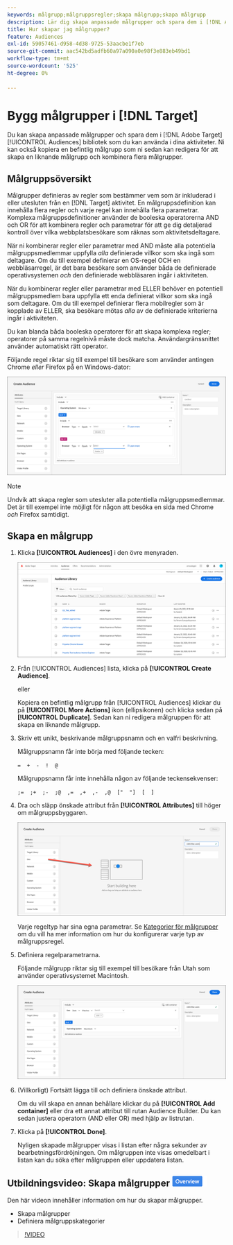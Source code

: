 ```yaml
---
keywords: målgrupp;målgruppsregler;skapa målgrupp;skapa målgrupp
description: Lär dig skapa anpassade målgrupper och spara dem i [!DNL Adobe Target] [!UICONTROL Audiences] bibliotek för användning i aktiviteter.
title: Hur skapar jag målgrupper?
feature: Audiences
exl-id: 59057461-d958-4d38-9725-53aacbe1f7eb
source-git-commit: aac542bd5adfb60a97a090a0e98f3e883eb49bd1
workflow-type: tm+mt
source-wordcount: '525'
ht-degree: 0%

---
```


# Bygg målgrupper i [!DNL Target]

Du kan skapa anpassade målgrupper och spara dem i [!DNL Adobe Target] [!UICONTROL Audiences] bibliotek som du kan använda i dina aktiviteter. Ni kan också kopiera en befintlig målgrupp som ni sedan kan redigera för att skapa en liknande målgrupp och kombinera flera målgrupper.

## Målgruppsöversikt

Målgrupper definieras av regler som bestämmer vem som är inkluderad i eller utesluten från en [!DNL Target] aktivitet. En målgruppsdefinition kan innehålla flera regler och varje regel kan innehålla flera parametrar. Komplexa målgruppsdefinitioner använder de booleska operatorerna AND och OR för att kombinera regler och parametrar för att ge dig detaljerad kontroll över vilka webbplatsbesökare som räknas som aktivitetsdeltagare.

När ni kombinerar regler eller parametrar med AND måste alla potentiella målgruppsmedlemmar uppfylla *alla* definierade villkor som ska ingå som deltagare. Om du till exempel definierar en OS-regel OCH en webbläsarregel, är det bara besökare som använder båda de definierade operativsystemen *och* den definierade webbläsaren ingår i aktiviteten.

När du kombinerar regler eller parametrar med ELLER behöver en potentiell målgruppsmedlem bara uppfylla ett enda definierat villkor som ska ingå som deltagare. Om du till exempel definierar flera mobilregler som är kopplade av ELLER, ska besökare mötas *alla* av de definierade kriterierna ingår i aktiviteten.

Du kan blanda båda booleska operatorer för att skapa komplexa regler; operatorer på samma regelnivå måste dock matcha. Användargränssnittet använder automatiskt rätt operator.

Följande regel riktar sig till exempel till besökare som använder antingen Chrome *eller* Firefox på en Windows-dator:

![Skapa målgrupper](assets/audience_create.png)

>[!NOTE]
>
>Undvik att skapa regler som utesluter alla potentiella målgruppsmedlemmar. Det är till exempel inte möjligt för någon att besöka en sida med Chrome *och* Firefox samtidigt.

## Skapa en målgrupp

1. Klicka **[!UICONTROL Audiences]** i den övre menyraden.

   ![audiences_list image](assets/audiences_list.png)

1. Från [!UICONTROL Audiences] lista, klicka på **[!UICONTROL Create Audience]**.

   eller

   Kopiera en befintlig målgrupp från [!UICONTROL Audiences] klickar du på **[!UICONTROL More Actions]** ikon (ellipsikonen) och klicka sedan på **[!UICONTROL Duplicate]**. Sedan kan ni redigera målgruppen för att skapa en liknande målgrupp.

1. Skriv ett unikt, beskrivande målgruppsnamn och en valfri beskrivning.

   Målgruppsnamn får inte börja med följande tecken:

   `=  +  -  !  @`

   Målgruppsnamn får inte innehålla någon av följande teckensekvenser:

   `;=  ;+  ;-  ;@  ,=  ,+  ,-  ,@  ["  "]  [  ]`

1. Dra och släpp önskade attribut från **[!UICONTROL Attributes]** till höger om målgruppsbyggaren.

   ![Dra och släpp attribut](assets/drag-attribute.png)

   Varje regeltyp har sina egna parametrar. Se [Kategorier för målgrupper](/help/main/c-target/c-audiences/c-target-rules/target-rules.md#concept_E3A77E42F1644503A829B5107B20880D) om du vill ha mer information om hur du konfigurerar varje typ av målgruppsregel.

1. Definiera regelparametrarna.

   Följande målgrupp riktar sig till exempel till besökare från Utah som använder operativsystemet Macintosh.

   ![Utah/Macintosh](assets/adience-builder.png)

1. (Villkorligt) Fortsätt lägga till och definiera önskade attribut.

   Om du vill skapa en annan behållare klickar du på **[!UICONTROL Add container]** eller dra ett annat attribut till rutan Audience Builder. Du kan sedan justera operatorn (AND eller OR) med hjälp av listrutan.

1. Klicka på **[!UICONTROL Done]**.

   Nyligen skapade målgrupper visas i listan efter några sekunder av bearbetningsfördröjningen. Om målgruppen inte visas omedelbart i listan kan du söka efter målgruppen eller uppdatera listan.

## Utbildningsvideo: Skapa målgrupper ![Märket Översikt](/help/main/assets/overview.png)

Den här videon innehåller information om hur du skapar målgrupper.

* Skapa målgrupper
* Definiera målgruppskategorier

>[!VIDEO](https://video.tv.adobe.com/v/17392)
